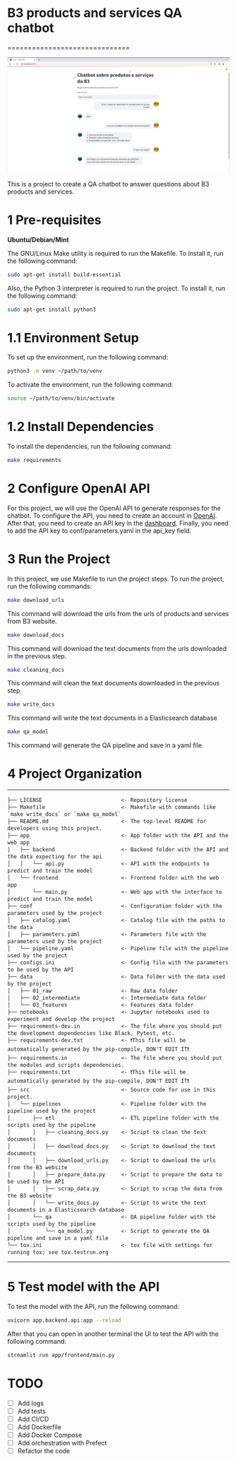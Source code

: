 # B3 products and services QA chatbot
==============================

![B3 QA Products and Services Chatbot](reports/b3_qa_chatbot.png)

This is a project to create a QA chatbot to answer questions about B3 products and services.


# 1 Pre-requisites

**Ubuntu/Debian/Mint**

The GNU/Linux Make utility is required to run the Makefile. To install it, run the following command:

```bash
sudo apt-get install build-essential
```

Also, the Python 3 interpreter is required to run the project. To install it, run the following command:

```bash
sudo apt-get install python3
```

# 1.1 Environment Setup

To set up the environment, run the following command:

```bash
python3 -m venv ~/path/to/venv
```

To activate the environment, run the following command:

```bash
source ~/path/to/venv/bin/activate
```

# 1.2 Install Dependencies

To install the dependencies, run the following command:

```bash
make requirements
```

# 2 Configure OpenAI API

For this project, we will use the OpenAI API to generate responses for the chatbot. To configure the API, you need to create an account in [OpenAI](https://openai.com/). After that, you need to create an API key in the [dashboard](https://dashboard.openai.com/). Finally, you need to add the API key to conf/parameters.yaml in the api_key field.


# 3 Run the Project

In this project, we use Makefile to run the project steps. To run the project, run the following commands:

```bash
make download_urls
```
This command will download the urls from the urls of products and services from B3 website.

```bash
make download_docs
```
This command will download the text documents from the urls downloaded in the previous step.

```bash
make cleaning_docs
```
This command will clean the text documents downloaded in the previous step.

```bash
make write_docs
```
This command will write the text documents in a Elasticsearch database

```bash
make qa_model
```
This command will generate the QA pipeline and save in a yaml file


# 4 Project Organization
------------

    ├── LICENSE                         <- Repository license
    ├── Makefile                        <- Makefile with commands like `make write_docs` or `make qa_model`
    ├── README.md                       <- The top-level README for developers using this project.
    ├── app                             <- App folder with the API and the web app
    │   ├── backend                     <- Backend folder with the API and the data expecting for the api
    │   │   └── api.py                  <- API with the endpoints to predict and train the model
    │   └── frontend                    <- Frontend folder with the web app
    │       └── main.py                 <- Web app with the interface to predict and train the model
    ├── conf                            <- Configuration folder with the parameters used by the project
    │   ├── catalog.yaml                <- Catalog file with the paths to the data
    │   ├── parameters.yaml             <- Parameters file with the parameters used by the project
    │   └── pipeline.yaml               <- Pipeline file with the pipeline used by the project
    ├── configs.ini                     <- Config file with the parameters to be used by the API
    ├── data                            <- Data folder with the data used by the project
    │   ├── 01_raw                      <- Raw data folder
    │   ├── 02_intermediate             <- Intermediate data folder
    │   └── 03_features                 <- Features data folder
    ├── notebooks                       <- Jupyter notebooks used to experiment and develop the project
    ├── requirements-dev.in             <- The file where you should put the development dependencies like Black, Pytest, etc.
    ├── requirements-dev.txt            <- ❗This file will be automatically generated by the pip-compile, DON'T EDIT IT❗
    ├── requirements.in                 <- The file where you should put the modules and scripts dependencies.
    ├── requirements.txt                <- ❗This file will be automatically generated by the pip-compile, DON'T EDIT IT❗
    ├── src                             <- Source code for use in this project.
    │   └── pipelines                   <- Pipeline folder with the pipeline used by the project
    │       ├── etl                     <- ETL pipeline folder with the scripts used by the pipeline
    │       │   ├── cleaning_docs.py    <- Script to clean the text documents
    │       │   ├── download_docs.py    <- Script to download the text documents
    │       │   ├── download_urls.py    <- Script to download the urls from the B3 website
    │       │   ├── prepare_data.py     <- Script to prepare the data to be used by the API
    │       │   ├── scrap_data.py       <- Script to scrap the data from the B3 website
    │       │   └── write_docs.py       <- Script to write the text documents in a Elasticsearch database
    │       └── qa                      <- QA pipeline folder with the scripts used by the pipeline
    │           └── qa_model.py         <- Script to generate the QA pipeline and save in a yaml file
    └── tox.ini                         <- tox file with settings for running tox; see tox.testrun.org
------------


# 5 Test model with the API

To test the model with the API, run the following command:

```bash
uvicorn app.backend.api:app --reload
```

After that you can open in another terminal the UI to test the API with the following command:

```bash
streamlit run app/frontend/main.py 
```

# TODO

- [ ] Add logs
- [ ] Add tests
- [ ] Add CI/CD
- [ ] Add Dockerfile
- [ ] Add Docker Compose
- [ ] Add orchestration with Prefect
- [ ] Refactor the code
